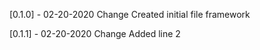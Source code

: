 [0.1.0] - 02-20-2020
Change
Created initial file framework

[0.1.1] - 02-20-2020
Change
Added line 2
